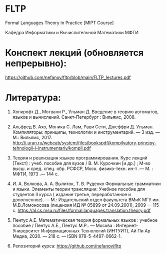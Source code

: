 # FLTP
Formal Languages Theory in Practice [MIPT Course]

Кафедра Информатики и Вычислительной Математики МФТИ

# Конспект лекций (обновляется непрерывно):

https://github.com/nefanov/fltp/blob/main/FLTP_lectures.pdf

# Литература:

1) Хопкрофт Д., Мотвани Р., Ульман Д. Введение в теорию автоматов, языков и вычислений. Санкт-Петербург : Вильямс, 2008.

2) Альфред В. Ахо, Моника С. Лам, Рави Сети, Джеффри Д. Ульман. Компиляторы: принципы, технологии и инструментарий. — 3 изд. — М.: Вильямс, 2017.
http://i.uran.ru/webcab/system/files/bookspdf/kompilyatory-principy-tehnologii-i-instrumentariy/kompil.pdf

3) Теория и реализация языков программирования. Курс лекций [Текст] : учеб. пособие для вузов / В. М. Курочкин [и др.] ; М-во высш. и сред. спец. обр. РСФСР, Моск. физико-техн. ин-т .— М. : МФТИ, 1973 .— 144 с.

4) И. А. Волкова, А. А. Вылиток, Т. В. Руденко Формальные грамматики и языки. Элементы теории трансляции: Учебное пособие для студентов II курса ( издание третье, переработанное и дополненное). — М.: Издательский отдел факультета ВМиК МГУ им. М.В.Ломоносова (лицензия ИД № 05899 от 24.09.2001), 2009 — 115 с.
https://al.cs.msu.ru/files/formal.languages.translation.theory.pdf

5) Пентус А.Е. Математическая теория формальных языков : учебное пособие / Пентус А.Е., Пентус М.Р.. — Москва : Интернет-Университет Информационных Технологий (ИНТУИТ), Ай Пи Ар Медиа, 2020. — 218 c. — ISBN 978-5-4497-0662-1.

6) Репозиторий курса: https://github.com/nefanov/fltp
